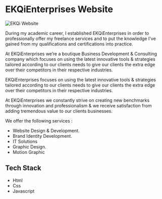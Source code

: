 <h1>EKQiEnterprises Website</h1>

<img src="https://lh3.googleusercontent.com/pw/ABLVV85XfldimQjrIO0rQ2ygQIjeRXic1CBz1x7LANbjQkqtvF2QtaSmeXX-M5gJvWkAWjv0-h38QvGqJRNAnuz-Sph2424Nw26bNyF5OFG7tGGD3cOhgukN8B8XNEVsHQ5BtOl05PSTAgYHXx_Mg3FNgqEx=w1291-h913-s-no-gm?authuser=0" alt="EKQi Website">

<p>During my academic career, I established EKQiEnterprises in order to professionally offer my freelance services and to put the knowledge I've gained from my qualifications and certifications into practice.</p>

<p>At EKQiEnterprises we’re a boutique Business Development & Consulting company which 
  focuses on using the latest innovative tools & strategies tailored according to our clients 
  needs to give our clients the extra edge over their competitors in their respective industries. 
</p>

<p>
  EKQiEnterprises focuses on using the latest innovative tools & strategies tailored according to our clients needs to give our clients the extra edge over their competitors in their respective industries.
</p>

<p>
  At EKQiEnterprises we constantly strive on creating new benchmarks through innovation and professionalism & we receive satisfaction from adding tremendous value to our clients businesses.
</p>

<p>
  We offer the following services : 
</p>

<ul>
  <li>Website Design & Development.</li>
  <li>Brand Identity Development.</li>
  <li>IT Solutions</li>
  <li>Graphic Design.</li>
  <li>Motion Graphic</li>
</ul>

<h2>Tech Stack</h2>
<ul>
  <li>Html</li>
  <li>Css</li>
  <li>Javascript</li>
</ul>
